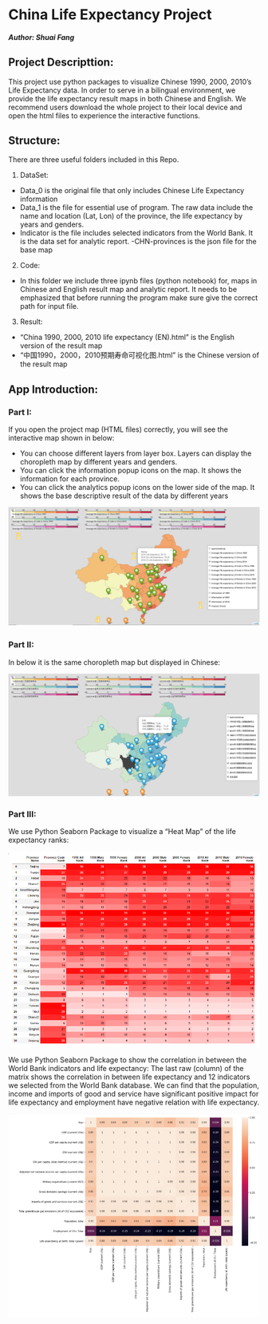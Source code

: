 # China Life Expectancy Project  
##### Author:  ***Shuai Fang***
## Project Descripttion: 
This project use python packages to visualize Chinese 1990, 2000, 2010’s Life Expectancy data. In order to serve in a bilingual environment, we provide the life expectancy result maps in both Chinese and English. We recommend users download the whole project to their local device and open the html files to experience the interactive functions.

## Structure:
There are three useful folders included in this Repo. 
1. DataSet: 
- Data_0 is the original file that only includes Chinese Life Expectancy information 
- Data_1 is the file for essential use of program. The raw data include the name and location (Lat, Lon) of the province, the life expectancy by years and genders. 
- Indicator is the file includes selected indicators from the World Bank. It is the data set for analytic report.
-CHN-provinces is the json file for the base map
2. Code: 
- In this folder we include three ipynb files (python notebook) for, maps in Chinese and English result map and analytic report. It needs to be emphasized that before running the program make sure give the correct path for input file.
3. Result: 
- “China 1990, 2000, 2010 life expectancy (EN).html” is the English version of the result map
- “中国1990，2000，2010预期寿命可视化图.html” is the Chinese version of the result map

## App Introduction:
### Part I:
If you open the project map (HTML files) correctly, you will see the interactive map shown in below:
-	You can choose different layers from layer box. Layers can display the choropleth map by different years and genders. 
-	You can click the information popup icons on the map. It shows the information for each province.
-	You can click the analytics popup icons on the lower side of the map. It shows the base descriptive result of the data by different years 

![](Images/MapScreenShot.png)

### Part II:
In below it is the same choropleth map but displayed in Chinese:

![](Images/MapScreenShotCN.png)

### Part III:
We use Python Seaborn Package to visualize a “Heat Map” of the life expectancy ranks:

![](Images/RankMatrix.PNG)

We use Python Seaborn Package to show the correlation in between the World Bank indicators and life expectancy:
The last raw (column) of the matrix shows the correlation in between life expectancy and 12 indicators we selected from the World Bank database. We can find that the population, income and imports of good and service have significant positive impact for life expectancy and employment have negative relation with life expectancy.

![](Images/CorrelationMatrix.PNG)
